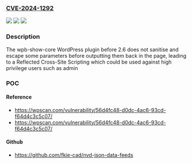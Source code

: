### [CVE-2024-1292](https://cve.mitre.org/cgi-bin/cvename.cgi?name=CVE-2024-1292)
![](https://img.shields.io/static/v1?label=Product&message=wpb-show-core&color=blue)
![](https://img.shields.io/static/v1?label=Version&message=0%3C%202.6%20&color=brighgreen)
![](https://img.shields.io/static/v1?label=Vulnerability&message=CWE-79%20Cross-Site%20Scripting%20(XSS)&color=brighgreen)

### Description

The wpb-show-core WordPress plugin before 2.6 does not sanitise and escape some parameters before outputting them back in the page, leading to a Reflected Cross-Site Scripting which could be used against high privilege users such as admin

### POC

#### Reference
- https://wpscan.com/vulnerability/56d4fc48-d0dc-4ac6-93cd-f64d4c3c5c07/
- https://wpscan.com/vulnerability/56d4fc48-d0dc-4ac6-93cd-f64d4c3c5c07/

#### Github
- https://github.com/fkie-cad/nvd-json-data-feeds

